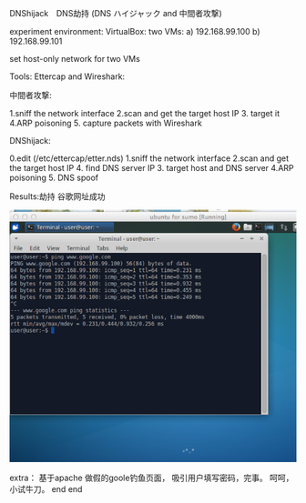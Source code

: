 DNShijack　DNS劫持 (DNS ハイジャック and 中間者攻撃)

experiment environment:
VirtualBox:
two VMs: a) 192.168.99.100
         b) 192.168.99.101

set host-only network for two VMs

Tools:  Ettercap and Wireshark:

中間者攻撃:

1.sniff the network interface
2.scan and get the target host IP
3. target it
4.ARP poisoning
5. capture packets with Wireshark

DNShijack:

0.edit (/etc/ettercap/etter.nds)
1.sniff the network interface
2.scan and get the target host IP
4. find DNS server IP
3. target host and DNS server
4.ARP poisoning
5. DNS spoof

Results:劫持 谷歌网址成功


![image](https://github.com/pengminjiong/dnshijacktest/blob/master/Screen2.png)





extra： 基于apache 做假的goole钓鱼页面， 吸引用户填写密码，完事。 呵呵， 小试牛刀。 end
end
